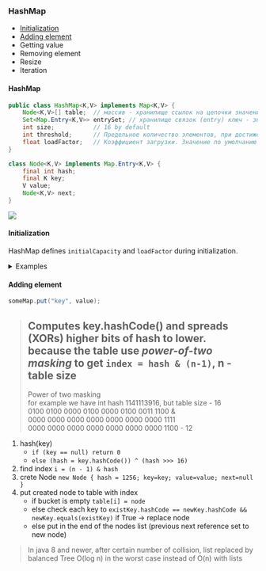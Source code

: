 ### HashMap
- [Initialization](#initialization)
- [Adding element](#adding-element)
- Getting value
- Removing element
- Resize
- Iteration

#### HashMap

```java
public class HashMap<K,V> implements Map<K,V> {
    Node<K,V>[] table;  // массив - хранилище ссылок на цепочки значений
    Set<Map.Entry<K,V>> entrySet; // хранилище связок (entry) ключ - значение
    int size;           // 16 by default
    int threshold;      // Предельное количество элементов, при достижении которого, размер хэш-таблицы увеличивается вдвое. `(capacity * loadFactor)`
    float loadFactor;   // Коэффициент загрузки. Значение по умолчанию 0.75
}

class Node<K,V> implements Map.Entry<K,V> {
    final int hash;
    final K key;
    V value;
    Node<K,V> next;
}
```

![](/notes/images/hash-map.png)
<br/>

#### Initialization
HashMap defines `initialCapacity` and `loadFactor` during initialization.

<details>
<summary>Examples</summary>

##### Static map initialization
```java
public static Map<String, String> articleMapOne;
static {
    articleMapOne = new HashMap<>();
    articleMapOne.put("ar01", "Intro to Map");
    articleMapOne.put("ar02", "Some article");
}
```

##### Double quote initialization
>it creates an anonymous extra class at every usage, holds hidden references to the enclosing object, and might cause memory leak issues

```java
Map<String, String> doubleBraceMap  = new HashMap<String, String>() {
    { put("key1", "value1"); put("key2", "value2"); }
};
```

##### Using Collections
> Collections return unmodifiableCollection

```java
Map<String, String> map = Collections.singletonMap("", "");
Map<String, String> map = Collections.emptyMap();
```

##### Using stream

```java
Map<String, String> map = Stream.of(new String[][] {
  { "Hello", "World" },
  { "John", "Doe" },
}).collect(Collectors.toMap(data -> data[0], data -> data[1]));

Map<String, Integer> map = Stream.of(new Object[][] {
  { "data1", 1 },
  { "data2", 2 },
}).collect(Collectors.toMap(data -> (String) data[0], data -> (Integer) data[1]));

Map<String, Integer> map = Stream.of(
  new AbstractMap.SimpleEntry<>("idea", 1),
  new AbstractMap.SimpleEntry<>("mobile", 2)
).collect(Collectors.toMap(Map.Entry::getKey, Map.Entry::getValue));

Map<String, Integer> map = Stream.of(
  new AbstractMap.SimpleImmutableEntry<>("idea", 1),    
  new AbstractMap.SimpleImmutableEntry<>("mobile", 2)
).collect(Collectors.toMap(Map.Entry::getKey, Map.Entry::getValue));
```

##### Java 9

```java
Map<String, String> emptyMap = Map.of();
Map<String, String> singletonMap = Map.of("key1", "value");
Map<String, String> map = Map.of("key1","value1", "key2", "value2");

Map<String, String> map = Map.ofEntries(
  new AbstractMap.SimpleEntry<String, String>("name", "John"),
  new AbstractMap.SimpleEntry<String, String>("city", "budapest"),
  new AbstractMap.SimpleEntry<String, String>("zip", "000000"),
  new AbstractMap.SimpleEntry<String, String>("home", "1231231231")
);
```

</details>

#### Adding element

```java
someMap.put("key", value);
```

> Computes key.hashCode() and spreads (XORs) higher bits of hash to lower.  
> because the table use _power-of-two masking_ to get `index = hash & (n-1)`, n - table size  
> --  
> Power of two masking  
> for example we have int hash 1141113916, but table size - 16  
> 0100 0100 0000 0100 0000 0100 0011 1100 &  
> 0000 0000 0000 0000 0000 0000 0000 1111  
> 0000 0000 0000 0000 0000 0000 0000 1100 - 12
1. hash(key)
    - `if (key == null) return 0`
    - `else (hash = key.hashCode()) ^ (hash >>> 16)` 
2. find index `i = (n - 1) & hash`
3. crete Node `new Node { hash = 1256; key=key; value=value; next=null }`
4. put created node to table with index 
    - if bucket is empty `table[i] = node`
    - else check each key to `existKey.hashCode == newKey.hashCode && newKey.equals(existKey)` if True -> replace node
    - else put in the end of the nodes list (previous next reference set to new node) 
> In java 8 and newer, after certain number of collision, list replaced by balanced Tree
> O(log n) in the worst case instead of O(n) with lists
